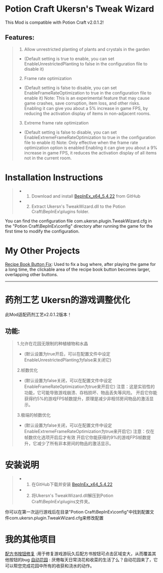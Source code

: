 # Potion Craft Ukersn's Tweak Wizard
This Mod is compatible with Potion Craft v2.0.1.2!

## Features:
> 1. Allow unrestricted planting of plants and crystals in the garden
> *  (Default setting is true to enable, you can set EnableUnrestrictedPlanting to false in the configuration file to disable it)
> 
> 2. Frame rate optimization
> *  (Default setting is false to disable, you can set EnableFrameRateOptimization to true in the configuration file to enable it)
> Note: This is an experimental feature that may cause game crashes, save corruption, item loss, and other risks.
> Enabling it can give you about a 5% increase in game FPS, by reducing the activation display of items in non-adjacent rooms.
>
> 3. Extreme frame rate optimization
> *  (Default setting is false to disable, you can set EnableExtremeFrameRateOptimization to true in the configuration file to enable it)
> Note: Only effective when the frame rate optimization option is enabled
> Enabling it can give you about a 9% increase in game FPS, it reduces the activation display of all items not in the current room.

# Installation Instructions
> * 1. Download and install [BepInEx_x64_5.4.22][0] from GitHub
> * 2. Extract Ukersn's TweakWizard.dll to the Potion Craft\BepInEx\plugins folder.

You can find the configuration file com.ukersn.plugin.TweakWizard.cfg in the "Potion Craft\BepInEx\config" directory after running the game for the first time to modify the configuration.

# My Other Projects
[Recipe Book Button Fix][1]: Used to fix a bug where, after playing the game for a long time, the clickable area of the recipe book button becomes larger, overlapping other buttons.

-----


# 药剂工艺 Ukersn的游戏调整优化
此Mod适配药剂工艺v2.0.1.2版本！



## 功能: 
> 1.允许在花园无限制的种植植物和水晶
> *  (默认设置为true开启，可以在配置文件中设定EnableUnrestrictedPlanting为false来关闭它)
> 
> 2.帧数优化
> *  (默认设置为false关闭，可以在配置文件中设定EnableFrameRateOptimization为true来开启它)
> 注意：这是实验性的功能，它可能导致游戏崩溃、存档损坏、物品丢失等风险。
> 开启它你能获得约5%的游戏FPS帧数提升，原理是减少非相邻房间物品的激活显示。
>
> 3.极端的帧数优化
> *  (默认设置为false关闭，可以在配置文件中设定EnableExtremeFrameRateOptimization为true来开启它)
> 注意：仅在帧数优化选项开启后才有效
> 开启它你能获得约9%的游戏FPS帧数提升，它减少了所有非本房间的物品的激活显示。
> 


# 安装说明
> * 1. 在GitHub下载并安装 [BepInEx_x64_5.4.22][0]
> * 2. 将Ukersn's TweakWizard.dll解压到Potion Craft\BepInEx\plugins文件夹。



你可以在第一次运行游戏后在目录"Potion Craft\BepInEx\config"中找到配置文件com.ukersn.plugin.TweakWizard.cfg来修改配置

# 我的其他项目
[配方书按钮修复][1] :用于修复游戏游玩久后配方书按钮可点击区域变大，从而覆盖其他按钮的bug
[自动花园][2] : 厌倦每天日常浇花和收菜的生活了么？自动花园来了，它可以帮您完成花园中所有的收获和浇水的动作。


[0]: https://github.com/BepInEx/BepInEx/releases
[1]: https://github.com/ukersn/PotionCraftOpenRecipeButtonFix
[2]: https://github.com/ukersn/PotionCraftAutoGarden